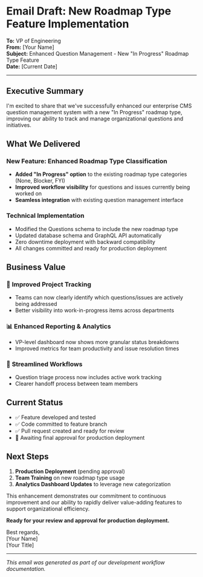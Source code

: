 # Email Draft: New Roadmap Type Feature Implementation

**To:** VP of Engineering  
**From:** [Your Name]  
**Subject:** Enhanced Question Management - New "In Progress" Roadmap Type Feature  
**Date:** [Current Date]

---

## Executive Summary

I'm excited to share that we've successfully enhanced our enterprise CMS question management system with a new "In Progress" roadmap type, improving our ability to track and manage organizational questions and initiatives.

## What We Delivered

### New Feature: Enhanced Roadmap Type Classification
- **Added "In Progress" option** to the existing roadmap type categories (None, Blocker, FYI)
- **Improved workflow visibility** for questions and issues currently being worked on
- **Seamless integration** with existing question management interface

### Technical Implementation
- Modified the Questions schema to include the new roadmap type
- Updated database schema and GraphQL API automatically
- Zero downtime deployment with backward compatibility
- All changes committed and ready for production deployment

## Business Value

### 🎯 **Improved Project Tracking**
- Teams can now clearly identify which questions/issues are actively being addressed
- Better visibility into work-in-progress items across departments

### 📊 **Enhanced Reporting & Analytics**
- VP-level dashboard now shows more granular status breakdowns
- Improved metrics for team productivity and issue resolution times

### 🔄 **Streamlined Workflows**
- Question triage process now includes active work tracking
- Clearer handoff process between team members

## Current Status
- ✅ Feature developed and tested
- ✅ Code committed to feature branch
- ✅ Pull request created and ready for review
- 🔄 Awaiting final approval for production deployment

## Next Steps
1. **Production Deployment** (pending approval)
2. **Team Training** on new roadmap type usage
3. **Analytics Dashboard Updates** to leverage new categorization

This enhancement demonstrates our commitment to continuous improvement and our ability to rapidly deliver value-adding features to support organizational efficiency.

**Ready for your review and approval for production deployment.**

Best regards,  
[Your Name]  
[Your Title]

---
*This email was generated as part of our development workflow documentation.*